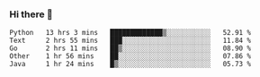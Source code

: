 ### Hi there 👋

<!--
**yeya24/yeya24** is a ✨ _special_ ✨ repository because its `README.md` (this file) appears on your GitHub profile.

Here are some ideas to get you started:

- 🔭 I’m currently working on ...
- 🌱 I’m currently learning ...
- 👯 I’m looking to collaborate on ...
- 🤔 I’m looking for help with ...
- 💬 Ask me about ...
- 📫 How to reach me: ...
- 😄 Pronouns: ...
- ⚡ Fun fact: ...
-->

<!--START_SECTION:waka-->
```text
Python   13 hrs 3 mins   █████████████▒░░░░░░░░░░░   52.91 % 
Text     2 hrs 55 mins   ███░░░░░░░░░░░░░░░░░░░░░░   11.84 % 
Go       2 hrs 11 mins   ██▒░░░░░░░░░░░░░░░░░░░░░░   08.90 % 
Other    1 hr 56 mins    ██░░░░░░░░░░░░░░░░░░░░░░░   07.86 % 
Java     1 hr 24 mins    █▒░░░░░░░░░░░░░░░░░░░░░░░   05.73 % 
```
<!--END_SECTION:waka-->

